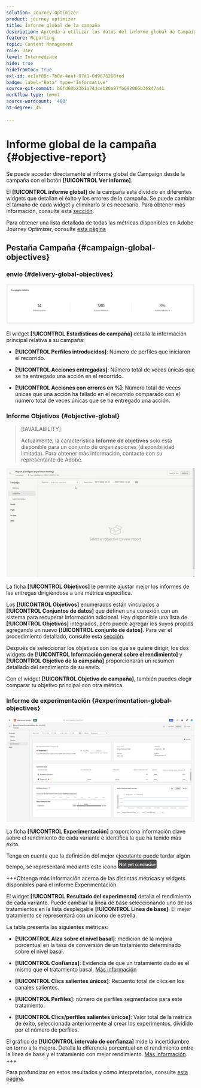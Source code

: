 ```yaml
---
solution: Journey Optimizer
product: journey optimizer
title: Informe global de la campaña
description: Aprenda a utilizar los datos del informe global de Campaign
feature: Reporting
topic: Content Management
role: User
level: Intermediate
hide: true
hidefromtoc: true
exl-id: ec1af88c-7b0a-4eaf-97e1-0d9676268fed
badge: label="Beta" type="Informative"
source-git-commit: b6fd60b23b1a744ceb80a97fb092065b36847a41
workflow-type: tm+mt
source-wordcount: '480'
ht-degree: 4%

---
```


# Informe global de la campaña {#objective-report}

Se puede acceder directamente al informe global de Campaign desde la campaña con el botón **[!UICONTROL Ver informe]**.

El **[!UICONTROL informe global]** de la campaña está dividido en diferentes widgets que detallan el éxito y los errores de la campaña. Se puede cambiar el tamaño de cada widget y eliminarlo si es necesario. Para obtener más información, consulte esta [sección](../reports/global-report.md#modify-dashboard).

Para obtener una lista detallada de todas las métricas disponibles en Adobe Journey Optimizer, consulte [esta página](global-report.md#list-of-components-global.md)

## Pestaña Campaña {#campaign-global-objectives}

### envío {#delivery-global-objectives}

![](assets/campaign_report_global_1.png)

El widget **[!UICONTROL Estadísticas de campaña]** detalla la información principal relativa a su campaña:

* **[!UICONTROL Perfiles introducidos]**: Número de perfiles que iniciaron el recorrido.

* **[!UICONTROL Acciones entregadas]**: Número total de veces únicas que se ha entregado una acción en el recorrido.

* **[!UICONTROL Acciones con errores en %]**: Número total de veces únicas que una acción ha fallado en el recorrido comparado con el número total de veces únicas que se ha entregado una acción.

### Informe Objetivos {#objective-global}

>[!AVAILABILITY]
>
>Actualmente, la característica **Informe de objetivos** solo está disponible para un conjunto de organizaciones (disponibilidad limitada). Para obtener más información, contacte con su representante de Adobe.

![](assets/performance_report.gif)

La ficha **[!UICONTROL Objetivos]** le permite ajustar mejor los informes de las entregas dirigiéndose a una métrica específica.

Los **[!UICONTROL Objetivos]** enumerados están vinculados a **[!UICONTROL Conjuntos de datos]** que definen una conexión con un sistema para recuperar información adicional. Hay disponible una lista de **[!UICONTROL Objetivos]** integrados, pero puede agregar los suyos propios agregando un nuevo **[!UICONTROL conjunto de datos]**. Para ver el procedimiento detallado, consulte esta [sección](../reports/reporting-configuration.md).

Después de seleccionar los objetivos con los que se quiere dirigir, los dos widgets de **[!UICONTROL Información general sobre el rendimiento]** y **[!UICONTROL Objetivo de la campaña]** proporcionarán un resumen detallado del rendimiento de su envío.

Con el widget **[!UICONTROL Objetivo de campaña]**, también puedes elegir comparar tu objetivo principal con otra métrica.

### Informe de experimentación {#experimentation-global-objectives}

![](assets/experimentation_report_3.png)

La ficha **[!UICONTROL Experimentación]** proporciona información clave sobre el rendimiento de cada variante e identifica la que ha tenido más éxito.

Tenga en cuenta que la definición del mejor ejecutante puede tardar algún tiempo, se representará mediante este icono ![](assets/experimentation_report_1.png).

+++Obtenga más información acerca de las distintas métricas y widgets disponibles para el informe Experimentación.

El widget **[!UICONTROL Resultado del experimento]** detalla el rendimiento de cada variante. Puede cambiar la línea de base seleccionando uno de los tratamientos en la lista desplegable **[!UICONTROL Línea de base]**. El mejor tratamiento se representará con un icono de estrella.

La tabla presenta las siguientes métricas:

* **[!UICONTROL Alza sobre el nivel basal]**: medición de la mejora porcentual en la tasa de conversión de un tratamiento determinado sobre el nivel basal.

* **[!UICONTROL Confianza]**: Evidencia de que un tratamiento dado es el mismo que el tratamiento basal. [Más información](../content-management/experiment-calculations.md#understand-confidence)

* **[!UICONTROL Clics salientes únicos]**: Recuento total de clics en los canales salientes.

* **[!UICONTROL Perfiles]**: número de perfiles segmentados para este tratamiento.

* **[!UICONTROL Clics/perfiles salientes únicos]**: Valor total de la métrica de éxito, seleccionada anteriormente al crear los experimentos, dividido por el número de perfiles.

El gráfico de **[!UICONTROL intervalo de confianza]** mide la incertidumbre en torno a la mejora. Detalla la diferencia porcentual en el rendimiento entre la línea de base y el tratamiento con mejor rendimiento. [Más información](../content-management/experiment-calculations.md#confidence-intervals).
+++

Para profundizar en estos resultados y cómo interpretarlos, consulte [esta página](../content-management/get-started-experiment.md#interpret-results).
